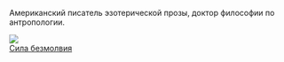 ﻿Американский писатель эзотерической прозы, доктор философии по антропологии.

![](/books/prose_classic/Карлос%20Кастанеда/Сила%20безмолвия.jpg)  
[Сила безмолвия](/books/prose_classic/Карлос%20Кастанеда/Сила%20безмолвия)
